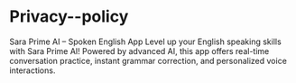# Privacy--policy
Sara Prime AI – Spoken English App Level up your English speaking skills with Sara Prime AI! Powered by advanced AI, this app offers real-time conversation practice, instant grammar correction, and personalized voice interactions.
